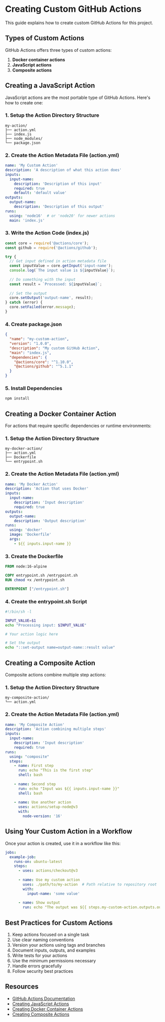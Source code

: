 # Creating Custom GitHub Actions

This guide explains how to create custom GitHub Actions for this project.

## Types of Custom Actions

GitHub Actions offers three types of custom actions:

1. **Docker container actions**
2. **JavaScript actions**
3. **Composite actions**

## Creating a JavaScript Action

JavaScript actions are the most portable type of GitHub Actions. Here's how to create one:

### 1. Setup the Action Directory Structure

```
my-action/
├── action.yml
├── index.js
├── node_modules/
└── package.json
```

### 2. Create the Action Metadata File (action.yml)

```yaml
name: 'My Custom Action'
description: 'A description of what this action does'
inputs:
  input-name:
    description: 'Description of this input'
    required: true
    default: 'default value'
outputs:
  output-name:
    description: 'Description of this output'
runs:
  using: 'node16'  # or 'node20' for newer actions
  main: 'index.js'
```

### 3. Write the Action Code (index.js)

```javascript
const core = require('@actions/core');
const github = require('@actions/github');

try {
  // Get input defined in action metadata file
  const inputValue = core.getInput('input-name');
  console.log(`The input value is ${inputValue}`);
  
  // Do something with the input
  const result = `Processed: ${inputValue}`;
  
  // Set the output
  core.setOutput('output-name', result);
} catch (error) {
  core.setFailed(error.message);
}
```

### 4. Create package.json

```json
{
  "name": "my-custom-action",
  "version": "1.0.0",
  "description": "My custom GitHub Action",
  "main": "index.js",
  "dependencies": {
    "@actions/core": "^1.10.0",
    "@actions/github": "^5.1.1"
  }
}
```

### 5. Install Dependencies

```bash
npm install
```

## Creating a Docker Container Action

For actions that require specific dependencies or runtime environments:

### 1. Setup the Action Directory Structure

```
my-docker-action/
├── action.yml
├── Dockerfile
└── entrypoint.sh
```

### 2. Create the Action Metadata File (action.yml)

```yaml
name: 'My Docker Action'
description: 'Action that uses Docker'
inputs:
  input-name:
    description: 'Input description'
    required: true
outputs:
  output-name:
    description: 'Output description'
runs:
  using: 'docker'
  image: 'Dockerfile'
  args:
    - ${{ inputs.input-name }}
```

### 3. Create the Dockerfile

```dockerfile
FROM node:16-alpine

COPY entrypoint.sh /entrypoint.sh
RUN chmod +x /entrypoint.sh

ENTRYPOINT ["/entrypoint.sh"]
```

### 4. Create the entrypoint.sh Script

```bash
#!/bin/sh -l

INPUT_VALUE=$1
echo "Processing input: $INPUT_VALUE"

# Your action logic here

# Set the output
echo "::set-output name=output-name::result value"
```

## Creating a Composite Action

Composite actions combine multiple step actions:

### 1. Setup the Action Directory Structure

```
my-composite-action/
└── action.yml
```

### 2. Create the Action Metadata File (action.yml)

```yaml
name: 'My Composite Action'
description: 'Action combining multiple steps'
inputs:
  input-name:
    description: 'Input description'
    required: true
runs:
  using: "composite"
  steps:
    - name: First step
      run: echo "This is the first step"
      shell: bash
    
    - name: Second step
      run: echo "Input was ${{ inputs.input-name }}"
      shell: bash
    
    - name: Use another action
      uses: actions/setup-node@v3
      with:
        node-version: '16'
```

## Using Your Custom Action in a Workflow

Once your action is created, use it in a workflow like this:

```yaml
jobs:
  example-job:
    runs-on: ubuntu-latest
    steps:
      - uses: actions/checkout@v3
      
      - name: Use my custom action
        uses: ./path/to/my-action  # Path relative to repository root
        with:
          input-name: 'some value'
      
      - name: Show output
        run: echo "The output was ${{ steps.my-custom-action.outputs.output-name }}"
```

## Best Practices for Custom Actions

1. Keep actions focused on a single task
2. Use clear naming conventions
3. Version your actions using tags and branches
4. Document inputs, outputs, and examples
5. Write tests for your actions
6. Use the minimum permissions necessary
7. Handle errors gracefully
8. Follow security best practices

## Resources

- [GitHub Actions Documentation](https://docs.github.com/en/actions)
- [Creating JavaScript Actions](https://docs.github.com/en/actions/creating-actions/creating-a-javascript-action)
- [Creating Docker Container Actions](https://docs.github.com/en/actions/creating-actions/creating-a-docker-container-action)
- [Creating Composite Actions](https://docs.github.com/en/actions/creating-actions/creating-a-composite-action) 